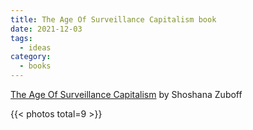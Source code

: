 ```yaml
---
title: The Age Of Surveillance Capitalism book
date: 2021-12-03
tags:
  - ideas
category:
  - books
---
```


[The Age Of Surveillance Capitalism](https://www.goodreads.com/book/show/26195941-the-age-of-surveillance-capitalism) by Shoshana Zuboff


<!--more-->

{{< photos total=9 >}}